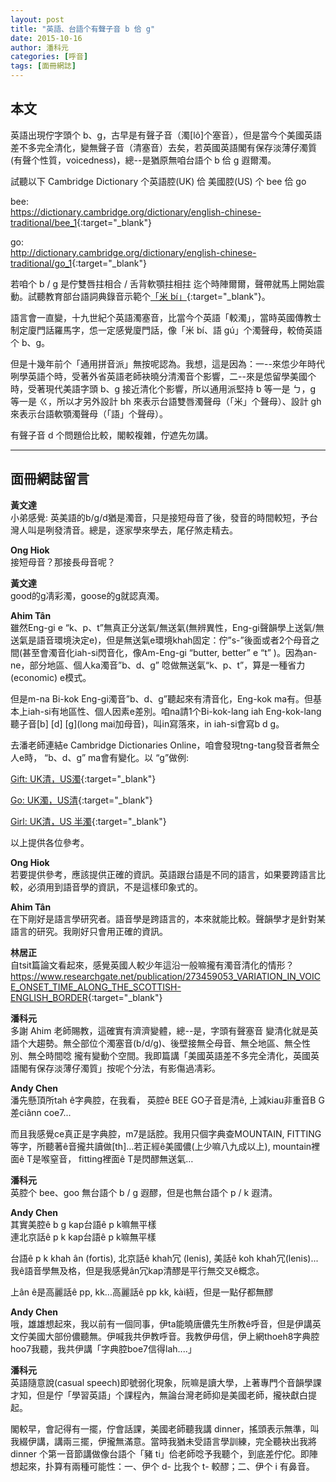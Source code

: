 ```yaml
---
layout: post
title: "英語、台語个有聲子音 b 佮 g"
date: 2015-10-16
author: 潘科元
categories: [呼音]
tags: [面冊網誌]
---
```

## 本文

英語出現佇字頭个 b、g，古早是有聲子音（濁[lô]个塞音），但是當今个美國英語差不多完全清化，變無聲子音（清塞音）去矣，若英國英語閣有保存淡薄仔濁質(有聲个性質，voicedness)，總\--是猶原無咱台語个 b 佮 g 遐爾濁。

試聽以下 Cambridge Dictionary 个英語腔(UK) 佮 美國腔(US) 个 bee 佮 go

bee:  
<https://dictionary.cambridge.org/dictionary/english-chinese-traditional/bee_1>{:target="_blank"}

go:  
<http://dictionary.cambridge.org/dictionary/english-chinese-traditional/go_1>{:target="_blank"}

若咱个 b / g 是佇雙唇拄相合 / 舌背軟顎拄相拄 迄个時陣爾爾，聲帶就馬上開始震動。試聽教育部台語詞典錄音示範个[「米 bí」](https://sutian.moe.edu.tw/zh-hant/su/2587/){:target="_blank"}。

語言會一直變，十九世紀个英語濁塞音，比當今个英語「較濁」，當時英國傳教士制定廈門話羅馬字，怹一定感覺廈門話，像「米 bí、語 gú」个濁聲母，較倚英語个 b、g。

但是十幾年前个「通用拼音派」無按呢認為。我想，這是因為：一\--來怹少年時代咧學英語个時，受著外省英語老師袂曉分清濁音个影響，二\--來是怹留學美國个時，受著現代美語字頭 b、g 接近清化个影響，所以通用派堅持 b 等一是 ㄅ，g 等一是 ㄍ，所以才另外設計 bh 來表示台語雙唇濁聲母（「米」个聲母）、設計 gh 來表示台語軟顎濁聲母（「語」个聲母）。

有聲子音 d 个問題佮比較，閣較複雜，佇遮先勿講。

---

## 面冊網誌留言

**黃文達**  
小弟感覺: 英美語的b/g/d猶是濁音，只是接短母音了後，發音的時間較短，予台灣人叫是咧發清音。總是，逐家學來學去，尾仔煞走精去。

**Ong Hiok**  
接短母音？那接長母音呢？

**黃文達**  
good的g凊彩濁，goose的g就認真濁。

**Ahim Tân**  
雖然Eng-gi e “k、p、t”無真正分送氣/無送氣(無辨異性，Eng-gi聲韻學上送氣/無送氣是語音環境決定e)，但是無送氣e環境khah固定：佇”s-”後面或者2个母音之間(甚至會濁音化iah-si閃音化，像Am-Eng-gi “butter, better” e “t” )。因為an-ne，部分地區、個人ka濁音”b、d、g” 唸做無送氣“k、p、t”，算是一種省力(economic) e模式。

但是m-na Bi-kok Eng-gi濁音”b、d、g”聽起來有清音化，Eng-kok ma有。但基本上iah-si有地區性、個人因素e差別。咱na請1个Bi-kok-lang iah Eng-kok-lang聽子音[b] [d] [g]\(long mai加母音\)，叫in寫落來，in iah-si會寫b d g。

去潘老師連結e Cambridge Dictionaries Online，咱會發現tng-tang發音者無仝人e時， “b、d、g” ma會有變化。以 “g”做例:

[Gift: UK清，US濁](https://dictionary.cambridge.org/dictionary/english-chinese-traditional/gift?q=gift_1){:target="_blank"}

[Go: UK濁，US清](https://dictionary.cambridge.org/dictionary/english-chinese-traditional/go?q=go_1){:target="_blank"} 

[Girl: UK清，US 半濁](https://dictionary.cambridge.org/dictionary/english-chinese-traditional/girl?fbclid=IwAR35msF1pWPg2yOr5R0Ro28X-ErdajnJ7A9pL9PCVuBrOOWXZ__bW-6CtqE){:target="_blank"}

以上提供各位參考。

**Ong Hiok**  
若要提供參考，應該提供正確的資訊。英語跟台語是不同的語言，如果要跨語言比較，必須用到語音學的資訊，不是這樣印象式的。

**Ahim Tân**  
在下剛好是語言學研究者。語音學是跨語言的，本來就能比較。聲韻學才是針對某語言的研究。我剛好只會用正確的資訊。

**林居正**  
自tsit篇論文看起來，感覺英國人較少年這沿一般嘛攏有濁音清化的情形？  
<https://www.researchgate.net/publication/273459053_VARIATION_IN_VOICE_ONSET_TIME_ALONG_THE_SCOTTISH-ENGLISH_BORDER>{:target="_blank"} 

**潘科元**  
多謝 Ahim 老師賜教，這確實有濟濟變體，總\--是，字頭有聲塞音 變清化就是英語个大趨勢。無仝部位个濁塞音(b/d/g)、後壁接無仝母音、無仝地區、無仝性別、無仝時間唸 攏有變動个空間。我即篇講「美國英語差不多完全清化，英國英語閣有保存淡薄仔濁質」按呢个分法，有影傷過凊彩。

**Andy Chen**  
潘先懸頂所tah ê字典腔，在我看， 英腔ê BEE GO子音是清ê, 上減kiau非重音B G差ciânn coe7...

而且我感覺ce真正是字典腔，m7是話腔。我用只個字典查MOUNTAIN, FITTING等字，所聽著ê音攏共<T>讀做[th]...若正經ê美國儂(上少嘛八九成以上), mountain裡面ê T是喉窒音， fitting裡面ê T是閃醪無送氣…

**潘科元**  
英腔个 bee、goo 無台語个 b / g 遐醪，但是也無台語个 p / k 遐清。

**Andy Chen**  
其實美腔ê b g kap台語ê p k嘛無平樣  
連北京話ê p k kap台語ê p k嘛無平樣

台語ê p k khah ân (fortis), 北京話ê khah冗 (lenis), 美話ê koh khah冗(lenis)...我ê語音學無及格，但是我感覺ân冗kap清醪是平行無交叉ê概念。

上ân ê是高麗話ê pp, kk...高麗話ê pp kk, kài絚，但是一點仔都無醪

**Andy Chen**  
哦，雄雄想起來，我以前有一個同事，伊ta能曉唐儂先生所教ê呼音，但是伊講英文佇美國大部份儂聽無。伊喊我共伊教呼音。我教伊毋信，伊上網thoeh8字典腔hoo7我聽，我共伊講「字典腔boe7信得lah....」

**潘科元**  
英語隨意說(casual speech)即號弱化現象，阮嘛是讀大學，上著專門个音韻學課才知，但是佇「學習英語」个課程內，無論台灣老師抑是美國老師，攏袂獻白提起。

閣較早，會記得有一擺，佇會話課，美國老師聽我講 dinner，搖頭表示無準，叫我綴伊講，講兩三擺，伊攏無滿意。當時我猶未受語言學訓練，完全聽袂出我將 dinner 个第一音節講做像台語个「豬 ti」佮老師唸予我聽个，到底差佇佗。即陣想起來，扑算有兩種可能性：一、伊个 d- 比我个 t- 較醪；二、伊个 i 有鼻音。
